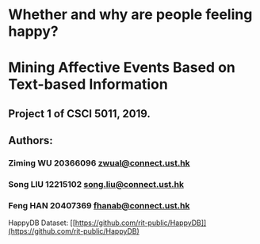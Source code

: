 # Whether and why are people feeling happy? 
# Mining Affective Events Based on Text-based Information
## Project 1 of CSCI 5011, 2019.
## Authors: 
### Ziming WU	 20366096     zwual@connect.ust.hk 
### Song LIU 	12215102     song.liu@connect.ust.hk
### Feng HAN	20407369     fhanab@connect.ust.hk

HappyDB Dataset: [[https://github.com/rit-public/HappyDB]](https://github.com/rit-public/HappyDB)
